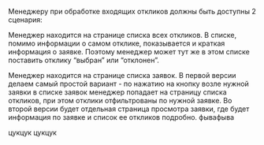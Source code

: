 Менеджеру при обработке входящих откликов должны быть доступны 2 сценария:

Менеджер находится на странице списка всех откликов. В списке, помимо информации о самом отклике, показывается и краткая информация о заявке. Поэтому менеджер может тут же в этом списке поставить отклику “выбран” или “отклонен”.

Менеджер находится на странице списка заявок.
В первой версии делаем самый простой вариант - по нажатию на кнопку возле нужной заявки в списке заявок менеджер попадает на страницу списка откликов, при этом отклики отфильтрованы по нужной заявке.
Во второй версии будет отдельная страница просмотра заявки, где будет информация по заявке и список ее откликов подробно.
фывафыва


цукцук цукцук
